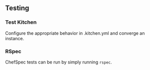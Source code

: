 ## Testing

### Test Kitchen

Configure the appropriate behavior in .kitchen.yml and converge an instance.

### RSpec

ChefSpec tests can be run by simply running `rspec`.
